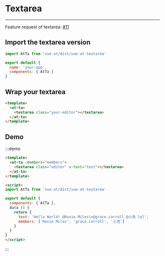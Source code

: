 
# Textarea

----

Feature request of textarea: [#11](https://github.com/fritx/vue-at/issues/11)

## Import the textarea version

```js
import AtTa from 'vue-at/dist/vue-at-textarea'

export default {
  name: 'your-app',
  components: { AtTa }
}
```

## Wrap your textarea

```html
<template>
  <at-ta>
    <textarea class="your-editor"></textarea>
  </at-ta>
</template>
```

## Demo

:::demo
```html
<template>
  <at-ta :members="members">
    <textarea class="editor" v-text="text"></textarea>
  </at-ta>
</template>

<script>
import AtTa from 'vue-at/dist/vue-at-textarea'

export default {
  components: { AtTa },
  data () {
    return {
      text: 'Hello World! @Roxie Miles\n@grace.carroll @小浩 lol',
      members: ['Roxie Miles', 'grace.carroll', '小浩']
    }
  }
}
</script>
```
:::

<script>
export default {
  data () {
    return {
      text: 'Hello World! @Roxie Miles\n@grace.carroll @小浩 lol',
      members: ['Roxie Miles', 'grace.carroll', '小浩']
    }
  }
}
</script>

<style scoped>
.editor {
  width: 400px;
  height: 80px;
  overflow: auto;
  white-space: pre-wrap;
  border: solid 1px rgba(0,0,0,.3);
  padding: .4em;
}
</style>
